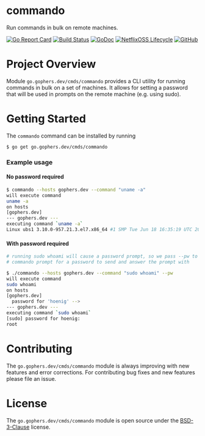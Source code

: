 commando
========

Run commands in bulk on remote machines.

[![Go Report Card](https://goreportcard.com/badge/go.gophers.dev/cmds/commando)](https://goreportcard.com/report/go.gophers.dev/cmds/commando)
[![Build Status](https://travis-ci.com/shoenig/commando.svg?branch=master)](https://travis-ci.com/shoenig/commando)
[![GoDoc](https://godoc.org/go.gophers.dev/cmds/commando?status.svg)](https://godoc.org/go.gophers.dev/cmds/commando)
[![NetflixOSS Lifecycle](https://img.shields.io/osslifecycle/shoenig/regexplus.svg)](OSSMETADATA)
[![GitHub](https://img.shields.io/github/license/shoenig/regexplus.svg)](LICENSE)

# Project Overview

Module `go.gophers.dev/cmds/commando` provides a CLI utility for running commands
in bulk on a set of machines. It allows for setting a password that will be used
in prompts on the remote machine (e.g. using sudo).

# Getting Started

The `commando` command can be installed by running
```
$ go get go.gophers.dev/cmds/commando
```

### Example usage

#### No password required
```bash
$ commando --hosts gophers.dev --command "uname -a"
will execute command
uname -a
on hosts
[gophers.dev]
--- gophers.dev ---
executing command `uname -a`
Linux ubs1 3.10.0-957.21.3.el7.x86_64 #1 SMP Tue Jun 18 16:35:19 UTC 2019 x86_64 x86_64 x86_64 GNU/Linux
```

#### With password required
```bash
# running sudo whoami will cause a password prompt, so we pass --pw to have
# commando prompt for a password to send and answer the prompt with

$ ./commando --hosts gophers.dev --command "sudo whoami" --pw
will execute command
sudo whoami
on hosts
[gophers.dev]
  password for 'hoenig' -->
--- gophers.dev ---
executing command `sudo whoami`
[sudo] password for hoenig:
root
```

# Contributing

The `go.gophers.dev/cmds/commando` module is always improving with new features
and error corrections. For contributing bug fixes and new features please file an issue.

# License

The `go.gophers.dev/cmds/commando` module is open source under the [BSD-3-Clause](LICENSE) license.
